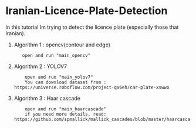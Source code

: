 # Iranian-Licence-Plate-Detection

In this tutorial Im trying to detect the licence plate (especially those that Iranian).
1. Algorithm 1 : opencv(contour and edge)

          open and run "main_opencv"
2. Algorithm 2 : YOLOV7

           open and run "main_yolov7"
           You can download dataset from : https://universe.roboflow.com/project-qa6eh/car-plate-xswwo
3. Algorithm 3 : Haar cascade
   
           open and run "main_haarcascade"
           if you need more details, read: https://github.com/spmallick/mallick_cascades/blob/master/haarcascades/haarcascade_russian_plate_number.xml

